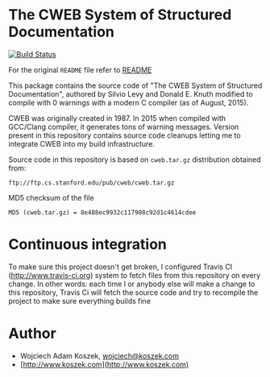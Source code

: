 # The CWEB System of Structured Documentation

[![Build Status](https://travis-ci.org/wkoszek/cweb.svg?branch=master)](https://travis-ci.org/wkoszek/cweb)

For the original `README` file refer to [README](README)

This package contains the source code of "The CWEB System of Structured
Documentation", authored by Silvio Levy and Donald E. Knuth modified to
compile with 0 warnings with a modern C compiler (as of August, 2015).

CWEB was originally created in 1987. In 2015 when compiled with GCC/Clang
compiler, it generates tons of warning messages. Version present in this
repository contains source code cleanups letting me to integrate CWEB into
my build infrastructure.

Source code in this repository is based on `cweb.tar.gz` distribution
obtained from:

	ftp://ftp.cs.stanford.edu/pub/cweb/cweb.tar.gz

MD5 checksum of the file

	MD5 (cweb.tar.gz) = 8e488ec9932c117908c92d1c4614cdee

# Continuous integration

To make sure this project doesn't get broken, I configured Travis CI
(http://www.travis-ci.org) system to fetch files from this repository on
every change. In other words: each time I or anybody else will make a change
to this repository, Travis Ci will fetch the source code and try to
recompile the project to make sure everything builds fine

# Author

- Wojciech Adam Koszek, [wojciech@koszek.com](mailto:wojciech@koszek.com)
- [http://www.koszek.com](http://www.koszek.com)
